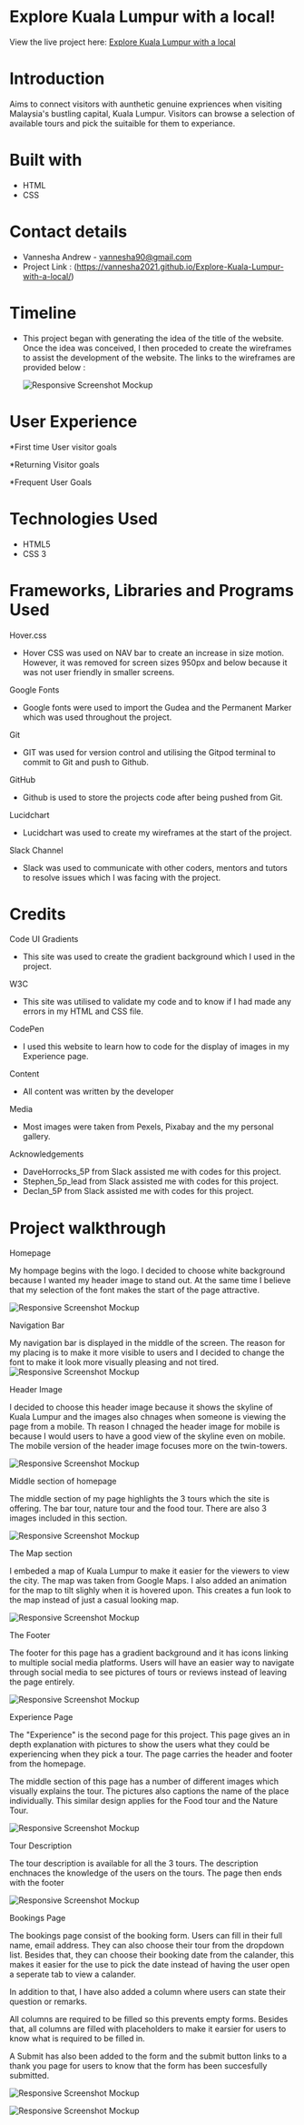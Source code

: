 # Explore Kuala Lumpur with a local!
View the live project here: 
[Explore Kuala Lumpur with a local](https://vannesha2021.github.io/Explore-Kuala-Lumpur-with-a-local/)

# Introduction
Aims to connect visitors with aunthetic genuine expriences when visiting Malaysia's bustling capital, Kuala Lumpur. Visitors can browse a selection of available tours and pick the suitaible for them to experiance.

# Built with
* HTML
* CSS

# Contact details
* Vannesha Andrew - vannesha90@gmail.com
* Project Link : (https://vannesha2021.github.io/Explore-Kuala-Lumpur-with-a-local/)

# Timeline

* This project began with generating the idea of the title of the website. Once the idea was conceived, I then proceded to create the wireframes to assist the development of the website. The links to the wireframes are provided below :

  ![Responsive Screenshot Mockup](assets/css/readme-images/Header.png)






# User Experience

*First time User visitor goals

*Returning Visitor goals

*Frequent User Goals

# Technologies Used

* HTML5
* CSS 3

# Frameworks, Libraries and Programs Used

Hover.css
- Hover CSS was used on NAV bar to create an increase in size motion. However, it was removed for screen sizes 950px and below because it was not user friendly in smaller screens.

Google Fonts
- Google fonts were used to import the Gudea and the Permanent Marker which was used throughout the project.

Git
- GIT was used for version control and utilising the Gitpod terminal to commit to Git and push to Github.

GitHub
- Github is used to store the projects code after being pushed from Git.

Lucidchart
- Lucidchart was used to create my wireframes at the start of the project.

Slack Channel
- Slack was used to communicate with other coders, mentors and tutors to resolve issues which I was facing with the project.

# Credits

Code
UI Gradients
- This site was used to create the gradient background which I used in the project.

W3C
- This site was utilised to validate my code and to know if I had made any errors in my HTML and CSS file.

CodePen
- I used this website to learn how to code for the display of images in my Experience page.

Content
- All content was written by the developer

Media
- Most images were taken from Pexels, Pixabay and the my personal gallery.

Acknowledgements
- DaveHorrocks_5P from Slack assisted me with codes for this project.
- Stephen_5p_lead from Slack assisted me with codes for this project.
- Declan_5P from Slack assisted me with codes for this project.

# Project walkthrough

Homepage

My hompage begins with the logo. 
I decided to choose white background because I wanted my header image to stand out. At the same time I believe that my selection of the font makes the start of the page attractive.

 ![Responsive Screenshot Mockup](assets/css/readme-images/Header.png)


Navigation Bar


My navigation bar is displayed in the middle of the screen. The reason for my placing is to make it more visible to users and I decided to change the font to make it look more visually pleasing and not tired.
 ![Responsive Screenshot Mockup](assets/css/nav-bar.JPG)



Header Image


I decided to choose this header image because it shows the skyline of Kuala Lumpur and the images also chnages when someone is viewing the page from a mobile. Th reason I chnaged the header image for mobile is because I would users to have a good view of the skyline even on mobile. The mobile version of the header image focuses more on the twin-towers.

![Responsive Screenshot Mockup](assets/css/header-image.png)



Middle section of homepage

The middle section of my page highlights the 3 tours which the site is offering. The bar tour, nature tour and the food tour. There are also 3 images included in this section.


![Responsive Screenshot Mockup](assets/css/Mid-section.png)


The Map section

I embeded a map of Kuala Lumpur to make it easier for the viewers to view the city. The map was taken from Google Maps. I  also added an animation for the map to tilt slighly when it is hovered upon. This creates a fun look to the map instead of just a casual looking map.

![Responsive Screenshot Mockup](assets/css/Map-section.png)


The Footer

The footer for this page has a gradient background and it has icons linking to multiple social media platforms. Users will have an easier way to navigate through social media to see pictures of tours or reviews instead of leaving the page entirely.

![Responsive Screenshot Mockup](assets/css/footer.png)


Experience Page


The "Experience" is the second page for this project. This page gives an in depth explanation with pictures to show the users what they could be experiencing when they pick a tour. The page carries the header and footer from the homepage.

The middle section of this page has a number of different images which visually explains the tour. The pictures also captions the name of the place individually. This similar design applies for the Food tour and the Nature Tour.


![Responsive Screenshot Mockup](assets/css/tours.png)



Tour Description

The tour description is available for all the 3 tours. The description enchnaces the knowledge of the users on the tours. The page then ends with the footer

![Responsive Screenshot Mockup](assets/css/tour-description.png)



Bookings Page

The bookings page consist of the booking form. Users can fill in their full name, email address. They can also choose their tour from the dropdown list. Besides that, they can choose their booking date from the calander, this makes it easier for the use to pick the date instead of having the user open a seperate tab to view a calander.

In addition to that, I have also added a column where users can state their question or remarks.

All columns are required to be filled so this prevents empty forms.
Besides that, all columns are filled with placeholders to make it earsier for users to know what is required to be filled in.

A Submit has also been added to the form and the submit button links to a thank you page for users to know that the form has been succesfully submitted.


![Responsive Screenshot Mockup](assets/css/form.png)

![Responsive Screenshot Mockup](assets/css/Thank-you.png)

